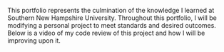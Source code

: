 This portfolio represents the culmination of the knowledge I learned at Southern New Hampshire University. Throughout this portfolio, I will be modifying a personal project to meet standards and desired outcomes. Below is a video of my code review of this
project and how I will be improving upon it. 
